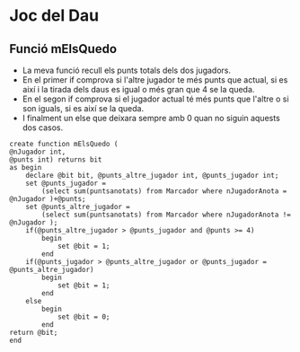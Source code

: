 # Joc del Dau
## Funció mElsQuedo

- La meva funció recull els punts totals dels dos jugadors.
- En el primer if comprova si l'altre jugador te més punts que actual, si es així i la tirada dels daus es igual o més gran que 4 se la queda.
- En el segon if comprova si el jugador actual té més punts que l'altre o si son iguals, si es així se la queda.
- I finalment un else que deixara sempre amb 0 quan no siguin aquests dos casos.

```
create function mElsQuedo (
@nJugador int,
@punts int) returns bit
as begin
	declare @bit bit, @punts_altre_jugador int, @punts_jugador int;
	set @punts_jugador = 
		(select sum(puntsanotats) from Marcador where nJugadorAnota = @nJugador )+@punts;
	set @punts_altre_jugador = 
		(select sum(puntsanotats) from Marcador where nJugadorAnota != @nJugador );
	if(@punts_altre_jugador > @punts_jugador and @punts >= 4)
		begin
			set @bit = 1;
		end
	if(@punts_jugador > @punts_altre_jugador or @punts_jugador = @punts_altre_jugador)
		begin
			set @bit = 1;
		end
	else
		begin
			set @bit = 0;
		end
return @bit;
end
```
